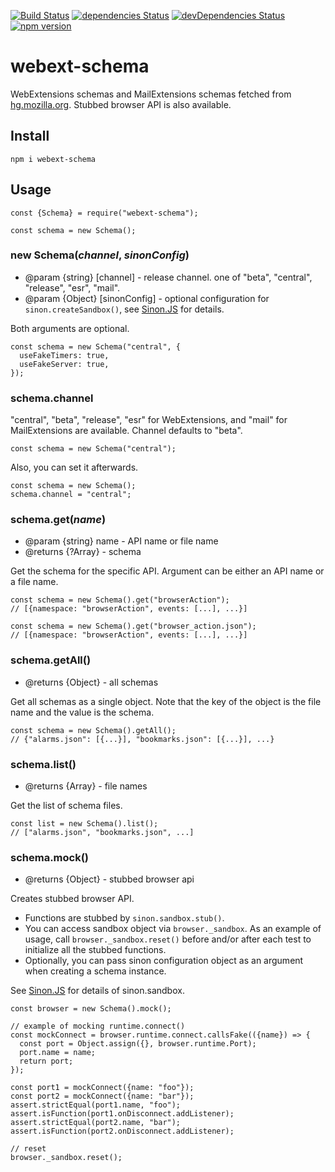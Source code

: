 [![Build Status](https://travis-ci.com/asamuzaK/webext-schema.svg?branch=master)](https://travis-ci.com/asamuzaK/webext-schema)
[![dependencies Status](https://david-dm.org/asamuzaK/webext-schema/status.svg)](https://david-dm.org/asamuzaK/webext-schema)
[![devDependencies Status](https://david-dm.org/asamuzaK/webext-schema/dev-status.svg)](https://david-dm.org/asamuzaK/webext-schema?type=dev)
[![npm version](https://badge.fury.io/js/webext-schema.svg)](https://badge.fury.io/js/webext-schema)

# webext-schema

WebExtensions schemas and MailExtensions schemas fetched from [hg.mozilla.org](https://hg.mozilla.org/).
Stubbed browser API is also available.

## Install

```
npm i webext-schema
```

## Usage

```
const {Schema} = require("webext-schema");

const schema = new Schema();
```

### new Schema(<var>channel</var>, <var>sinonConfig</var>)

* @param {string} [channel] - release channel. one of "beta", "central", "release", "esr", "mail".
* @param {Object} [sinonConfig] - optional configuration for `sinon.createSandbox()`, see [Sinon.JS](https://sinonjs.org/) for details.

Both arguments are optional.

```
const schema = new Schema("central", {
  useFakeTimers: true,
  useFakeServer: true,
});
```

### schema.channel

"central", "beta", "release", "esr" for WebExtensions, and "mail" for MailExtensions are available.
Channel defaults to "beta".

```
const schema = new Schema("central");
```

Also, you can set it afterwards.

```
const schema = new Schema();
schema.channel = "central";
```

### schema.get(<var>name</var>)

* @param {string} name - API name or file name
* @returns {?Array} - schema

Get the schema for the specific API.
Argument can be either an API name or a file name.

```
const schema = new Schema().get("browserAction");
// [{namespace: "browserAction", events: [...], ...}]
```

```
const schema = new Schema().get("browser_action.json");
// [{namespace: "browserAction", events: [...], ...}]
```

### schema.getAll()

* @returns {Object} - all schemas

Get all schemas as a single object.
Note that the key of the object is the file name and the value is the schema.

```
const schema = new Schema().getAll();
// {"alarms.json": [{...}], "bookmarks.json": [{...}], ...}
```

### schema.list()

* @returns {Array} - file names

Get the list of schema files.

```
const list = new Schema().list();
// ["alarms.json", "bookmarks.json", ...]
```

### schema.mock()

* @returns {Object} - stubbed browser api

Creates stubbed browser API.

* Functions are stubbed by `sinon.sandbox.stub()`.
* You can access sandbox object via `browser._sandbox`.
  As an example of usage, call `browser._sandbox.reset()` before and/or after each test to initialize all the stubbed functions.
* Optionally, you can pass sinon configuration object as an argument when creating a schema instance.

See [Sinon.JS](https://sinonjs.org/) for details of sinon.sandbox.

```
const browser = new Schema().mock();

// example of mocking runtime.connect()
const mockConnect = browser.runtime.connect.callsFake(({name}) => {
  const port = Object.assign({}, browser.runtime.Port);
  port.name = name;
  return port;
});

const port1 = mockConnect({name: "foo"});
const port2 = mockConnect({name: "bar"});
assert.strictEqual(port1.name, "foo");
assert.isFunction(port1.onDisconnect.addListener);
assert.strictEqual(port2.name, "bar");
assert.isFunction(port2.onDisconnect.addListener);

// reset
browser._sandbox.reset();
```
